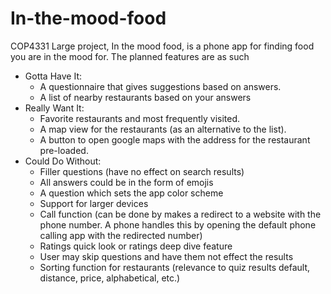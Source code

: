 # In-the-mood-food
COP4331 Large project, In the mood food, is a phone app for finding food you are in the mood for. The planned features are as such
- Gotta Have It:
  - A questionnaire that gives suggestions based on answers.
  - A list of nearby restaurants based on your answers
- Really Want It:
  - Favorite restaurants and most frequently visited.
  - A map view for the restaurants (as an alternative to the list).
  - A button to open google maps with the address for the restaurant pre-loaded. 
- Could Do Without:
  - Filler questions (have no effect on search results)
  - All answers could be in the form of emojis
  - A question which sets the app color scheme 
  - Support for larger devices
  - Call function (can be done by makes a redirect to a website with the phone number. A phone handles this by opening the default phone calling app with the redirected number)
  - Ratings quick look or ratings deep dive feature
  - User may skip questions and have them not effect the results
  - Sorting function for restaurants (relevance to quiz results default, distance, price, alphabetical, etc.)
